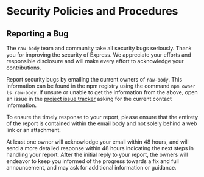 # Security Policies and Procedures

## Reporting a Bug

The `raw-body` team and community take all security bugs seriously. Thank you for improving the security of Express. We
appreciate your efforts and responsible disclosure and will make every effort to acknowledge your contributions.

Report security bugs by emailing the current owners of `raw-body`. This information can be found in the npm registry
using the command `npm owner ls raw-body`. If unsure or unable to get the information from the above, open an issue in
the [project issue tracker](https://github.com/stream-utils/raw-body/issues)
asking for the current contact information.

To ensure the timely response to your report, please ensure that the entirety of the report is contained within the
email body and not solely behind a web link or an attachment.

At least one owner will acknowledge your email within 48 hours, and will send a more detailed response within 48 hours
indicating the next steps in handling your report. After the initial reply to your report, the owners will endeavor to
keep you informed of the progress towards a fix and full announcement, and may ask for additional information or
guidance.
